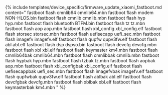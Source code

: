 {% include templates/device_specific/firmware_update_xiaomi_fastboot.md content="
fastboot flash cmnlib64 cmnlib64.mbn 
fastboot flash modem NON-HLOS.bin 
fastboot flash cmnlib cmnlib.mbn 
fastboot flash hyp hyp.mbn 
fastboot flash bluetooth BTFM.bin 
fastboot flash tz tz.mbn 
fastboot flash aop aop.mbn 
fastboot flash xbl_config xbl_config.elf 
fastboot flash storsec storsec.mbn 
fastboot flash uefisecapp uefi_sec.mbn 
fastboot flash imagefv imagefv.elf 
fastboot flash qupfw qupv3fw.elf 
fastboot flash abl abl.elf 
fastboot flash dsp dspso.bin 
fastboot flash devcfg devcfg.mbn 
fastboot flash xbl xbl.elf 
fastboot flash keymaster km4.mbn 
fastboot flash cmnlib64bak cmnlib64.mbn 
fastboot flash cmnlibbak cmnlib.mbn 
fastboot flash hypbak hyp.mbn 
fastboot flash tzbak tz.mbn 
fastboot flash aopbak aop.mbn 
fastboot flash xbl_configbak xbl_config.elf 
fastboot flash uefisecappbak uefi_sec.mbn 
fastboot flash imagefvbak imagefv.elf 
fastboot flash qupfwbak qupv3fw.elf 
fastboot flash ablbak abl.elf 
fastboot flash devcfgbak devcfg.mbn 
fastboot flash xblbak xbl.elf 
fastboot flash keymasterbak km4.mbn 
" %}
